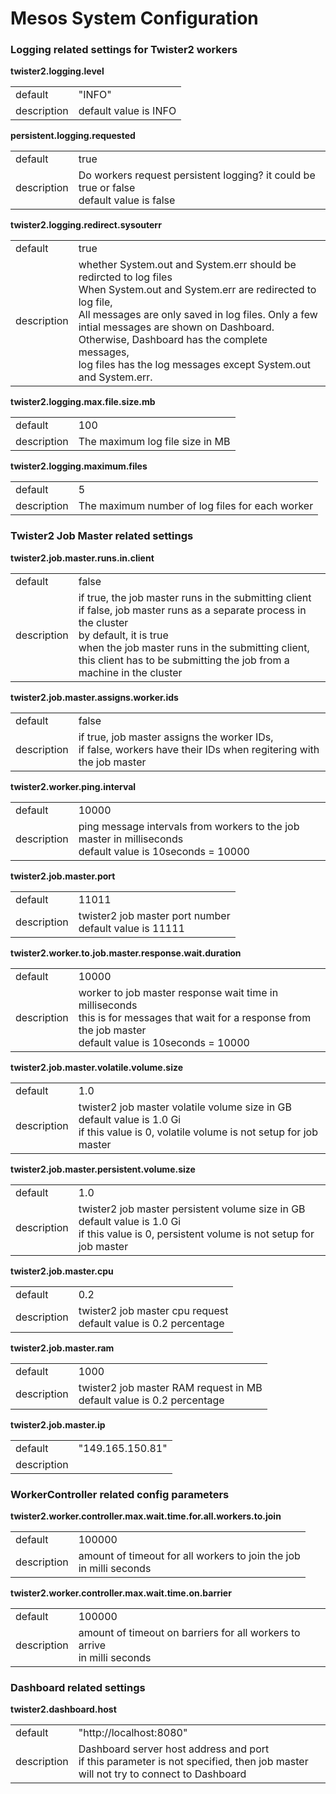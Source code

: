 # Mesos System Configuration



### Logging related settings for Twister2 workers
**twister2.logging.level**
<table><tr><td>default</td><td>"INFO"</td><tr><td>description</td><td>default value is INFO</td></table>

**persistent.logging.requested**
<table><tr><td>default</td><td>true</td><tr><td>description</td><td>Do workers request persistent logging? it could be true or false<br/>default value is false</td></table>

**twister2.logging.redirect.sysouterr**
<table><tr><td>default</td><td>true</td><tr><td>description</td><td>whether System.out and System.err should be redircted to log files<br/>When System.out and System.err are redirected to log file,<br/>All messages are only saved in log files. Only a few intial messages are shown on Dashboard.<br/>Otherwise, Dashboard has the complete messages,<br/>log files has the log messages except System.out and System.err.</td></table>

**twister2.logging.max.file.size.mb**
<table><tr><td>default</td><td>100</td><tr><td>description</td><td>The maximum log file size in MB</td></table>

**twister2.logging.maximum.files**
<table><tr><td>default</td><td>5</td><tr><td>description</td><td>The maximum number of log files for each worker</td></table>

### Twister2 Job Master related settings
**twister2.job.master.runs.in.client**
<table><tr><td>default</td><td>false</td><tr><td>description</td><td>if true, the job master runs in the submitting client<br/>if false, job master runs as a separate process in the cluster<br/>by default, it is true<br/>when the job master runs in the submitting client, this client has to be submitting the job from a machine in the cluster</td></table>

**twister2.job.master.assigns.worker.ids**
<table><tr><td>default</td><td>false</td><tr><td>description</td><td>if true, job master assigns the worker IDs,<br/>if false, workers have their IDs when regitering with the job master</td></table>

**twister2.worker.ping.interval**
<table><tr><td>default</td><td>10000</td><tr><td>description</td><td>ping message intervals from workers to the job master in milliseconds<br/>default value is 10seconds = 10000</td></table>

**twister2.job.master.port**
<table><tr><td>default</td><td>11011</td><tr><td>description</td><td>twister2 job master port number<br/>default value is 11111</td></table>

**twister2.worker.to.job.master.response.wait.duration**
<table><tr><td>default</td><td>10000</td><tr><td>description</td><td>worker to job master response wait time in milliseconds<br/>this is for messages that wait for a response from the job master<br/>default value is 10seconds = 10000</td></table>

**twister2.job.master.volatile.volume.size**
<table><tr><td>default</td><td>1.0</td><tr><td>description</td><td>twister2 job master volatile volume size in GB<br/>default value is 1.0 Gi<br/>if this value is 0, volatile volume is not setup for job master</td></table>

**twister2.job.master.persistent.volume.size**
<table><tr><td>default</td><td>1.0</td><tr><td>description</td><td>twister2 job master persistent volume size in GB<br/>default value is 1.0 Gi<br/>if this value is 0, persistent volume is not setup for job master</td></table>

**twister2.job.master.cpu**
<table><tr><td>default</td><td>0.2</td><tr><td>description</td><td>twister2 job master cpu request<br/>default value is 0.2 percentage</td></table>

**twister2.job.master.ram**
<table><tr><td>default</td><td>1000</td><tr><td>description</td><td>twister2 job master RAM request in MB<br/>default value is 0.2 percentage</td></table>

**twister2.job.master.ip**
<table><tr><td>default</td><td>"149.165.150.81"</td><tr><td>description</td><td></td></table>

### WorkerController related config parameters
**twister2.worker.controller.max.wait.time.for.all.workers.to.join**
<table><tr><td>default</td><td>100000</td><tr><td>description</td><td>amount of timeout for all workers to join the job<br/>in milli seconds</td></table>

**twister2.worker.controller.max.wait.time.on.barrier**
<table><tr><td>default</td><td>100000</td><tr><td>description</td><td>amount of timeout on barriers for all workers to arrive<br/>in milli seconds</td></table>

### Dashboard related settings
**twister2.dashboard.host**
<table><tr><td>default</td><td>"http://localhost:8080"</td><tr><td>description</td><td>Dashboard server host address and port<br/>if this parameter is not specified, then job master will not try to connect to Dashboard</td></table>

